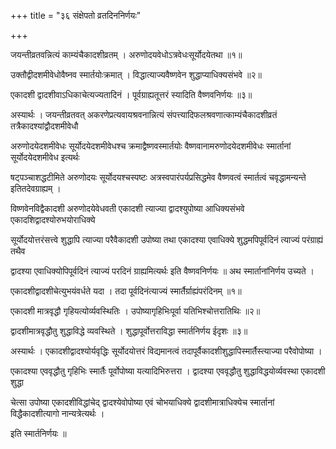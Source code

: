 +++
title = "३६ संक्षेपतो व्रतदिननिर्णयः"

+++

जयन्तीव्रतवन्नित्यं काम्यंचैकादशीव्रतम् । अरुणोदयवेधोऽत्रवेधःसूर्योदयेतथा ॥१॥

उक्तौद्वीदशमीवेधोवैष्नव स्मार्तयोःक्रमात् । विद्धात्याज्यवैष्णवेन शुद्धाप्याधिक्यसंभवे ॥२॥

एकादशी द्वादशीवाऽधिकाचेत्यज्यतादिनं । पूर्वग्राह्यतूत्तरं स्यादिति वैष्णवनिर्णयः ॥३॥

अस्यार्थः । जयन्तीव्रतवत् अकरणेप्रत्यवायश्रवनान्नित्यं संपत्त्यादिफलश्रवणात्काम्यंचैकादशीव्रतं तत्रैकादश्यांद्वौदशमीवेधौ

अरुणोदयेदशमीवेधः सूर्योदयेदशमीवेधश्च क्रमाद्वैष्णवस्मार्तयोः वैष्णवानामरुणोदयेदशमीवेधः स्मार्तानां सूर्योदयेदशमीवेध इत्यर्थः

षट्‌पञ्चाशद्धटीमिते अरुणोदयः सूर्योदयश्चस्पष्टः अत्रस्वपारंपर्यप्रसिद्धमेव वैष्णवत्वं स्मार्तत्वं चवृद्धामन्यन्ते इतितदेवग्राह्यम् ।

विष्णवेनविद्वैकादशी अरुणोदयेवेधवती एकादशी त्याज्या द्वादश्युपोष्या आधिक्यसंभवे एकादशिद्वादश्योरुभयोराधिक्ये

सूर्योदयोत्तरंसत्त्वे शुद्धापि त्याज्या परैवैकादशी उपोष्या तथा एकादश्या एवाधिक्ये शुद्धमपिपूर्वदिनं त्याज्यं परंग्राह्यं तथैव

द्वादश्या एवाधिक्योपिपूर्वदिनं त्याज्यं परदिनं ग्राह्यमित्यर्थः इति वैष्णवनिर्णयः ॥ अथ स्मार्तानांनिर्णय उच्यते ।

एकादशीद्वादशीचेत्युभयंवर्धते यदा । तदा पूर्वदिनंत्याज्यं स्मार्तैर्ग्राह्यंपरंदिनम् ॥१॥

एकादशी मात्रवृद्धौ गृहियत्योर्व्यवस्थितिः । उपोष्यागृहिभिःपूर्वा यतिभिश्चोत्तरातिथिः ॥२॥

द्वादशीमात्रवृद्धौतु शुद्धाविद्धे व्यवस्थिते । शुद्धापूर्वोत्तराविद्धा स्मार्तनिर्णय ईदृशः ॥३॥

अस्यार्थः । एकादशीद्वादश्योर्यवृद्धिः सूर्योदयोत्तरं विद्यमानत्वं तदापूर्वैकादशीशुद्धापिस्मार्तैस्त्याज्या परैवोपोष्या ।

एकादश्या एववृद्धौतु गृहिभिः स्मार्तैः पूर्वोपोष्या यत्यादिभिरुत्तरा । द्वादश्या एववृद्धौतु शुद्धाविद्धयोर्व्यवस्था एकादशी शुद्धा

चेत्सा उपोष्या एकादशीविद्धांचेद्‍ द्वादश्येवोपोष्या एवं चोभयाधिक्ये द्वादशीमात्राधिक्येच स्मार्तानां विद्धैकादशीत्यागो नान्यत्रेत्यर्थः ।

इति स्मार्तनिर्णयः ॥
